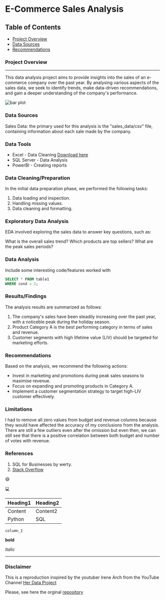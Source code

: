 # E-Commerce Sales Analysis

## Table of Contents

- [Project Overview](#project-overview)
- [Data Sources](#data-sources)
- [Recommendations](#recommendations)

### Project Overview
---

This data analysis project aims to provide insights into the sales of an e-commerce company over the past year. By analysing various aspects of the sales data, we seek to identify trends, make data-driven recommendations, and gain a deeper understanding of the company's performance.

![bar plot](https://github.com/tomthescientist3001/replica_youtuber_0001/assets/161260467/13ae6fa0-1b86-4f5e-86a7-ca15f7b343f1)


### Data Sources

Sales Data: the primary used for this analysis is the "sales_data/csv" file, containing information about each sale made by the company.

### Data Tools

- Excel - Data Cleaning [Download here](https://microsoft.com)
- SQL Server - Data Analysis
- PowerBI - Creating reports



### Data Cleaning/Preparation

In the initial data preparation phase, we performed the following tasks:
1. Data loading and inspection.
2. Handling missing values.
3. Data cleaning and formatting.

### Exploratory Data Analysis

EDA involved exploring the sales data to answer key questions, such as:

What is the overall sales trend?
Which products are top sellers?
What are the peak sales periods?

### Data Analysis

Include some interesting code/features worked with

```sql
SELECT * FROM table1
WHERE cond = 2;
```

### Results/Findings

The analysis results are summarized as follows:
1. The company's sales have been steadily increasing over the past year, with a noticeble peak during the holiday season.
2. Product Category A is the best performing category in terms of sales and revenue.
3. Customer segments with high lifetime value (LIV) should be targeted for marketing efforts.

### Recommendations

Based on the analysis, we recommend the following actions:
- Invest in marketing and promotions during peak sales seasons to maximise revenue.
- Focus on expanding and promoting products in Category A.
- Implement a customer segmentation strategy to target high-LIV customer effectively.

### Limitations

I had to remove all zero values from budget and revenue columns because they would have affected the accuracy of my conclusions from the analysis. There are still a few outliers even after the omission but even then, we can still see that there is a positive correlation between both budget and number of votes with revenue.

### References

1. SQL for Businesses by werty.
2. [Stack Overflow](https://stack.com)

😄

💻

|Heading1|Heading2|
|--------|--------|
|Content|Content2|
|Python|SQL|

`column_1`

**bold**

*italic*

---
### Disclaimer

This is a reproduction inspired by the youtuber Irene Arch  from the YouTube Channel [Her Data Project](https://youtu.be/0N9xekdKCwk?si=j101WvmVot7zvaYu)

Please, see here the orginal [repository](https://github.com/Irene-arch/Documenting_Example)






